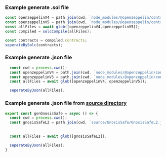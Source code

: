 ### Example generate .sol file

```typescript
const openzeppelinV4 = path.join(cwd, `node_modules/@openzeppelin/contracts-v4/**/**/${solFile}`);
const openzeppelinV5 = path.join(cwd, `node_modules/@openzeppelin/contracts-v5/**/**/${solFile}`);
const allFiles = await glob([openzeppelinV4,openzeppelinV5]);
const compiled = solcCompile(allFiles);

const contracts = compiled.contracts;
seperateBySolc(contracts);
```

### Example generate .json file

```typescript
  const cwd = process.cwd();
  const openzeppelinV4 = path.join(cwd, `node_modules/@openzeppelin/contracts-v4/build/contracts/${abiFile}`);
  const openzeppelinV5 = path.join(cwd, `node_modules/@openzeppelin/contracts-v5/build/contracts/${abiFile}`);
  const allFiles = await glob([openzeppelinV4, openzeppelinV5]);

  seperateByJson(allFiles);
```

### Example generate .json file from [source directory](../source/)

```typescript
export const genGnosisSafe = async () => {
  const cwd = process.cwd();
  const gnosisSafeL2 = path.join(cwd, `source/GnosisSafe/GnosisSafeL2.json`);
  
  
  const allFiles = await glob([gnosisSafeL2]);

  seperateByJson(allFiles);
}
```